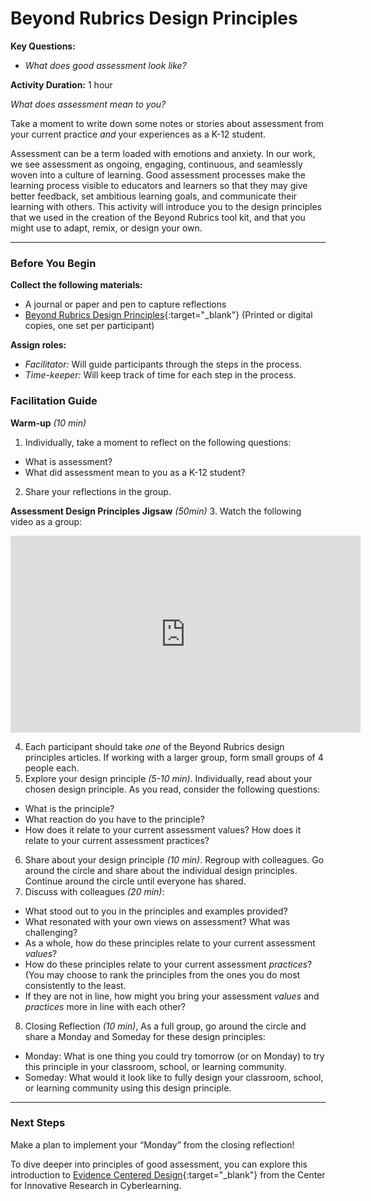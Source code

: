 # Beyond Rubrics Design Principles

**Key Questions:**
 - *What does good assessment look like?*

**Activity Duration:** 1 hour

*What does assessment mean to you?*

Take a moment to write down some notes or stories about assessment from your current practice *and* your experiences as a K-12 student.

Assessment can be a term loaded with emotions and anxiety. In our work, we see assessment as ongoing, engaging, continuous, and seamlessly woven into a culture of learning. Good assessment processes make the learning process visible to educators and learners so that they may give better feedback, set ambitious learning goals, and communicate their learning with others.
This activity will introduce you to the design principles that we used in the creation of the Beyond Rubrics tool kit, and that you might use to adapt, remix, or design your own.

***

### Before You Begin
**Collect the following materials:**
- A journal or paper and pen to capture reflections
- [Beyond Rubrics Design Principles](https://playfulmit.github.io/beyond-rubrics/modules/introduction/resources/BRDesignPrinciples.pdf){:target="_blank"} (Printed or digital copies, one set per participant)

**Assign roles:**
- *Facilitator:* Will guide participants through the steps in the process.
- *Time-keeper:* Will keep track of time for each step in the process.

### Facilitation Guide
**Warm-up** *(10 min)*
1. Individually, take a moment to reflect on the following questions:
  - What is assessment?
  - What did assessment mean to you as a K-12 student?
2. Share your reflections in the group.

**Assessment Design Principles Jigsaw** *(50min)*
3. Watch the following video as a group:
<iframe width="560" height="315" src="https://www.youtube.com/embed/ymL9SyLbFyQ" frameborder="0" allowfullscreen=""></iframe>

4. Each participant should take *one* of the Beyond Rubrics design principles articles. If working with a larger group, form small groups of 4 people each.
5. Explore your design principle *(5-10 min)*. Individually, read about your chosen design principle. As you read, consider the following questions:
  - What is the principle?
  - What reaction do you have to the principle?
  - How does it relate to your current assessment values? How does it relate to your current assessment practices?
6. Share about your design principle *(10 min)*. Regroup with colleagues. Go around the circle and share about the individual design principles. Continue around the circle until everyone has shared.
7. Discuss with colleagues *(20 min)*:
 - What stood out to you in the principles and examples provided?
 - What resonated with your own views on assessment? What was challenging?
 - As a whole, how do these principles relate to your current assessment *values*?
 - How do these principles relate to your current assessment *practices*? (You may choose to rank the principles from the ones you do most consistently to the least.
 - If they are not in line, how might you bring your assessment *values* and *practices* more in line with each other?
8. Closing Reflection *(10 min)*, As a full group, go around the circle and share a Monday and Someday for these design principles:
  - Monday: What is one thing you could try tomorrow (or on Monday) to try this principle in your classroom, school, or learning community.
  - Someday: What would it look like to fully design your classroom, school, or learning community using this design principle.

***

### Next Steps
Make a plan to implement your “Monday” from the closing reflection!

To dive deeper into principles of good assessment, you can explore this introduction to [Evidence Centered Design](https://circlcenter.org/evidence-centered-design/){:target="_blank"} from the Center for Innovative Research in Cyberlearning.
